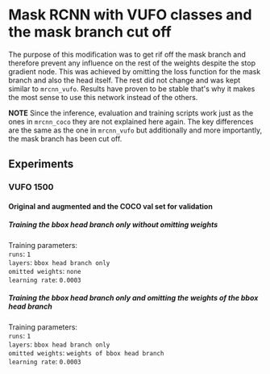 # Mask RCNN with VUFO classes and the mask branch cut off

The purpose of this modification was to get rif off the mask branch and therefore prevent any influence on the rest of the weights despite the stop gradient node. This was achieved by omitting the loss function for the mask branch and also the head itself. The rest did not change and was kept similar to `mrcnn_vufo`. Results have proven to be stable that's why it makes the most sense to use this network instead of the others.

**NOTE** Since the inference, evaluation and training scripts work just as the ones in `mrcnn_coco` they are not explained here again. The key differences are the same as the one in `mrcnn_vufo` but additionally and more importantly, the mask branch has been cut off.

## Experiments

### VUFO 1500

#### Original and augmented and the COCO val set for validation

##### Training the bbox head branch only without omitting weights

Training parameters:<br/>
`runs`: `1`<br/>
`layers`: `bbox head branch only`<br/>
`omitted weights`: `none`<br/>
`learning rate`: `0.0003`<br/>

##### Training the bbox head branch only and omitting the weights of the bbox head branch

Training parameters:<br/>
`runs`: `1`<br/>
`layers`: `bbox head branch only`<br/>
`omitted weights`: `weights of bbox head branch`<br/>
`learning rate`: `0.0003`<br/>